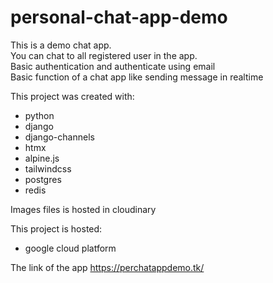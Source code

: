 # personal-chat-app-demo

This is a demo chat app. <br /> 
You can chat to all registered user in the app. <br />
Basic authentication and authenticate using email <br />
Basic function of a chat app like sending message in realtime <br />

This project was created with:

* python
* django
* django-channels
* htmx
* alpine.js
* tailwindcss
* postgres
* redis

Images files is hosted in cloudinary


This project is hosted:
* google cloud platform

The link of the app https://perchatappdemo.tk/ <br />
<br />

